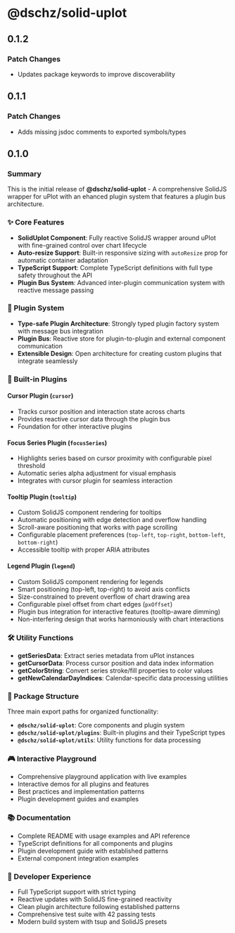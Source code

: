 # @dschz/solid-uplot

## 0.1.2

### Patch Changes

- Updates package keywords to improve discoverability

## 0.1.1

### Patch Changes

- Adds missing jsdoc comments to exported symbols/types

## 0.1.0

### Summary

This is the initial release of **@dschz/solid-uplot** - A comprehensive SolidJS wrapper for uPlot with an ehanced plugin system that features a plugin bus architecture.

### ✨ Core Features

- **SolidUplot Component**: Fully reactive SolidJS wrapper around uPlot with fine-grained control over chart lifecycle
- **Auto-resize Support**: Built-in responsive sizing with `autoResize` prop for automatic container adaptation
- **TypeScript Support**: Complete TypeScript definitions with full type safety throughout the API
- **Plugin Bus System**: Advanced inter-plugin communication system with reactive message passing

### 🔌 Plugin System

- **Type-safe Plugin Architecture**: Strongly typed plugin factory system with message bus integration
- **Plugin Bus**: Reactive store for plugin-to-plugin and external component communication
- **Extensible Design**: Open architecture for creating custom plugins that integrate seamlessly

### 🎨 Built-in Plugins

#### Cursor Plugin (`cursor`)

- Tracks cursor position and interaction state across charts
- Provides reactive cursor data through the plugin bus
- Foundation for other interactive plugins

#### Focus Series Plugin (`focusSeries`)

- Highlights series based on cursor proximity with configurable pixel threshold
- Automatic series alpha adjustment for visual emphasis
- Integrates with cursor plugin for seamless interaction

#### Tooltip Plugin (`tooltip`)

- Custom SolidJS component rendering for tooltips
- Automatic positioning with edge detection and overflow handling
- Scroll-aware positioning that works with page scrolling
- Configurable placement preferences (`top-left`, `top-right`, `bottom-left`, `bottom-right`)
- Accessible tooltip with proper ARIA attributes

#### Legend Plugin (`legend`)

- Custom SolidJS component rendering for legends
- Smart positioning (top-left, top-right) to avoid axis conflicts
- Size-constrained to prevent overflow of chart drawing area
- Configurable pixel offset from chart edges (`pxOffset`)
- Plugin bus integration for interactive features (tooltip-aware dimming)
- Non-interfering design that works harmoniously with chart interactions

### 🛠️ Utility Functions

- **getSeriesData**: Extract series metadata from uPlot instances
- **getCursorData**: Process cursor position and data index information
- **getColorString**: Convert series stroke/fill properties to color values
- **getNewCalendarDayIndices**: Calendar-specific data processing utilities

### 📁 Package Structure

Three main export paths for organized functionality:

- **`@dschz/solid-uplot`**: Core components and plugin system
- **`@dschz/solid-uplot/plugins`**: Built-in plugins and their TypeScript types
- **`@dschz/solid-uplot/utils`**: Utility functions for data processing

### 🎮 Interactive Playground

- Comprehensive playground application with live examples
- Interactive demos for all plugins and features
- Best practices and implementation patterns
- Plugin development guides and examples

### 📚 Documentation

- Complete README with usage examples and API reference
- TypeScript definitions for all components and plugins
- Plugin development guide with established patterns
- External component integration examples

### 🔧 Developer Experience

- Full TypeScript support with strict typing
- Reactive updates with SolidJS fine-grained reactivity
- Clean plugin architecture following established patterns
- Comprehensive test suite with 42 passing tests
- Modern build system with tsup and SolidJS presets
